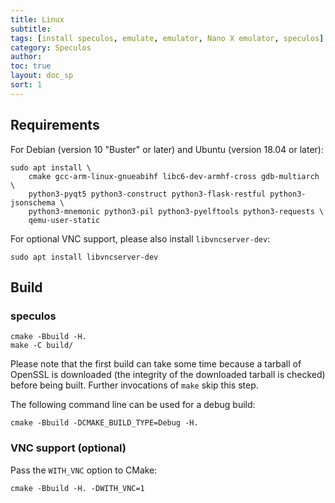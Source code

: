 ```yaml
---
title: Linux
subtitle:
tags: [install speculos, emulate, emulator, Nano X emulator, speculos]
category: Speculos
author:
toc: true
layout: doc_sp
sort: 1
---
```




## Requirements

For Debian (version 10 "Buster" or later) and Ubuntu (version 18.04 or later):

```shell
sudo apt install \
    cmake gcc-arm-linux-gnueabihf libc6-dev-armhf-cross gdb-multiarch \
    python3-pyqt5 python3-construct python3-flask-restful python3-jsonschema \
    python3-mnemonic python3-pil python3-pyelftools python3-requests \
    qemu-user-static
```

For optional VNC support, please also install `libvncserver-dev`:

```shell
sudo apt install libvncserver-dev
```

## Build

### speculos

```shell
cmake -Bbuild -H.
make -C build/
```

Please note that the first build can take some time because a tarball of OpenSSL
is downloaded (the integrity of the downloaded tarball is checked) before being
built. Further invocations of `make` skip this step.

The following command line can be used for a debug build:

```shell
cmake -Bbuild -DCMAKE_BUILD_TYPE=Debug -H.
```

### VNC support (optional)

Pass the `WITH_VNC` option to CMake:

```shell
cmake -Bbuild -H. -DWITH_VNC=1
```
